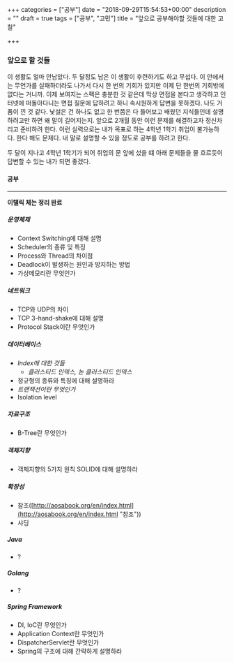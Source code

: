 +++
categories = ["공부"]
date = "2018-09-29T15:54:53+00:00"
description = ""
draft = true
tags = ["공부", "고민"]
title = "앞으로 공부해야할 것들에 대한 고찰"

+++
### 앞으로 할 것들

이 생활도 얼마 안남았다. 두 달정도 남은 이 생활이 후련하기도 하고 무섭다. 이 안에서는 무언가를 실패하더라도 나가서 다시 한 번의 기회가 있지만 이제 단 한번의 기회밖에 없다는 거니까. 이제 보여지는 스펙은 충분한 것 같은데 막상 면접을 본다고 생각하고 인터넷에 떠돌아다니는 면접 질문에 답하려고 하니 속시원하게 답변을 못하겠다. 나도 거품이 낀 것 같다. 낯설은 건 하나도 없고 한 번쯤은 다 들어보고 배웠던 지식들인데 설명하려고만 하면 왜 말이 길어지는지.  앞으로 2개월 동안 이런 문제를 해결하고자 정신차리고 준비하려 한다. 이런 실력으로는 내가 목표로 하는 4학년 1학기 취업이 불가능하다. 한다 해도 문제다. 내 말로 설명할 수 있을 정도로 공부를 하려고 한다.

두 달이 지나고 4학년 1학기가 되어 취업의 문 앞에 섰을 떄 아래 문제들을 물 흐르듯이 답변할 수 있는 내가 되면 좋겠다.

#### 공부

***

**이탤릭 체는 정리 완료**

##### 운영체제

* Context Switching에 대해 설명
* Scheduler의 종류 및 특징
* Process와 Thread의 차이점
* Deadlock이 발생하는 원인과 방지하는 방법
* 가상메모리란 무엇인가

##### 네트워크

* TCP와 UDP의 차이
* TCP 3-hand-shake에 대해 설명
* Protocol Stack이란 무엇인가

##### 데이터베이스

* _Index에 대한 것들_
  * _클러스티드 인덱스, 논 클러스티드 인덱스_
* 정규형의 종류와 특징에 대해 설명하라
* _트랜잭션이란 무엇인가_
* Isolation level

##### 자료구조

* B-Tree란 무엇인가

##### 객체지향

* 객체지향의 5가지 원칙 SOLID에 대해 설명하라

##### 확장성

* 참조([http://aosabook.org/en/index.html](http://aosabook.org/en/index.html "참조"))
* 샤딩

##### Java

* ?

##### Golang

* ?

##### Spring Framework

* DI, IoC란 무엇인가
* Application Context란 무엇인가
* DispatcherServlet란 무엇인가
* Spring의 구조에 대해 간략하게 설명하라